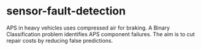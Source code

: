 # sensor-fault-detection
 APS in heavy vehicles uses compressed air for braking. A Binary Classification problem identifies APS component failures. The aim is to cut repair costs by reducing false predictions.
